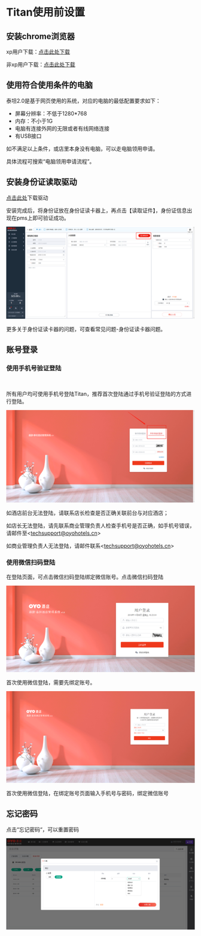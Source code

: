 # Titan使用前设置

## 安装chrome浏览器

xp用户下载：[点击此处下载](https://dl.google.com/release2/h8vnfiy7pvn3lxy9ehfsaxlrnnukgff8jnodrp0y21vrlem4x71lor5zzkliyh8fv3sryayu5uk5zi20ep7dwfnwr143dzxqijv/49.0.2623.112_chrome_installer.exe)

非xp用户下载：[点击此处下载](https://tools.shuax.com/chrome/#/)

## 使用符合使用条件的电脑

泰坦2.0是基于网页使用的系统，对应的电脑的最低配置要求如下：

* 屏幕分辨率：不低于1280\*768
* 内存：不小于1G
* 电脑有连接外网的无限或者有线网络连接
* 有USB接口

如不满足以上条件，或店里本身没有电脑，可以走电脑领用申请。

具体流程可搜索“电脑领用申请流程”。

## 安装身份证读取驱动

[点击此处](https://pan.baidu.com/s/1Z5v2YZPG6JnYb3CsQOXjvg)下载驱动

安装完成后，将身份证放在身份证读卡器上，再点击【读取证件】，身份证信息出现在pms上即可验证成功。

![&#x5C06;&#x8EAB;&#x4EFD;&#x8BC1;&#x653E;&#x7F6E;&#x5728;&#x8BFB;&#x5361;&#x5668;&#x540E;&#xFF0C;&#x70B9;&#x51FB;&#x8BFB;&#x53D6;&#x8BC1;&#x4EF6;&#xFF0C;&#x8EAB;&#x4EFD;&#x8BC1;&#x4FE1;&#x606F;&#x51FA;&#x73B0;&#x5728;pms&#x4E0A;&#x8BC1;&#x660E;&#x9A71;&#x52A8;&#x5B89;&#x88C5;&#x6210;&#x529F;](.gitbook/assets/image%20%28504%29.png)

  
更多关于身份证读卡器的问题，可查看常见问题-身份证读卡器问题。

## 账号登录 <a id="shi-yong-shou-ji-hao-yan-zheng-deng-lu"></a>

### 使用手机号验证登陆

‌

所有用户均可使用手机号登陆Titan，推荐首次登陆通过手机号验证登陆的方式进行登陆。‌

![](.gitbook/assets/image%20%28284%29.png)

 如酒店前台无法登陆，请联系店长检查是否正确关联前台与对应酒店；‌

如店长无法登陆，请先联系商业管理负责人检查手机号是否正确，如手机号错误，请邮件至&lt;techsupport@oyohotels.cn&gt;‌

如商业管理负责人无法登陆，请邮件联系&lt;techsupport@oyohotels.cn&gt;‌

### 使用微信扫码登陆

在登陆页面，可点击微信扫码登陆绑定微信账号。点击微信扫码登陆‌

![](.gitbook/assets/image%20%2848%29.png)

首次使用微信登陆，需要先绑定账号。

![](.gitbook/assets/image%20%28812%29.png)

首次使用微信登陆，在绑定账号页面输入手机号与密码，绑定微信账号

## 忘记密码

点击“忘记密码“，可以重置密码

![](.gitbook/assets/image%20%28762%29.png)


